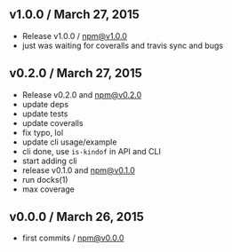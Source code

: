 

## v1.0.0 / March 27, 2015
- Release v1.0.0 / npm@v1.0.0
- just was waiting for coveralls and travis sync and bugs

## v0.2.0 / March 27, 2015
- Release v0.2.0 and npm@v0.2.0
- update deps
- update tests
- update coveralls
- fix typo, lol
- update cli usage/example
- cli done, use `is-kindof` in API and CLI
- start adding cli
- release v0.1.0 and npm@v0.1.0
- run docks(1)
- max coverage

## v0.0.0 / March 26, 2015
- first commits / npm@v0.0.0